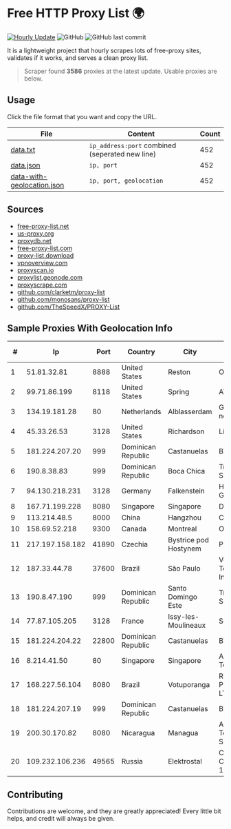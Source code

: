 
# Free HTTP Proxy List 🌍

[![Hourly Update](https://github.com/mertguvencli/http-proxy-list/actions/workflows/main.yml/badge.svg?branch=main)](https://github.com/mertguvencli/http-proxy-list/actions/workflows/main.yml)
![GitHub](https://img.shields.io/github/license/mertguvencli/http-proxy-list)
![GitHub last commit](https://img.shields.io/github/last-commit/mertguvencli/http-proxy-list)

It is a lightweight project that hourly scrapes lots of free-proxy sites, validates if it works, and serves a clean proxy list.


> Scraper found **3586** proxies at the latest update. Usable proxies are below.

## Usage

Click the file format that you want and copy the URL.


|File|Content|Count|
|----|-------|-----|
|[data.txt](https://raw.githubusercontent.com/mertguvencli/http-proxy-list/main/proxy-list/data.txt)|`ip_address:port` combined (seperated new line)|452|
|[data.json](https://raw.githubusercontent.com/mertguvencli/http-proxy-list/main/proxy-list/data.json)|`ip, port`|452|
|[data-with-geolocation.json](https://raw.githubusercontent.com/mertguvencli/http-proxy-list/main/proxy-list/data-with-geolocation.json)|`ip, port, geolocation`|452|

## Sources

* [free-proxy-list.net](https://free-proxy-list.net)
* [us-proxy.org](https://www.us-proxy.org)
* [proxydb.net](http://proxydb.net)
* [free-proxy-list.com](https://free-proxy-list.com/?page=&port=&type%5B%5D=http&type%5B%5D=https&up_time=0&search=Search)
* [proxy-list.download](https://www.proxy-list.download/HTTP)
* [vpnoverview.com](https://vpnoverview.com/privacy/anonymous-browsing/free-proxy-servers)
* [proxyscan.io](https://www.proxyscan.io)
* [proxylist.geonode.com](https://proxylist.geonode.com/api/proxy-list?limit=300&page=1&sort_by=lastChecked&sort_type=desc&protocols=http,https)
* [proxyscrape.com](https://api.proxyscrape.com/v2/?request=displayproxies&protocol=http&timeout=10000&country=all&ssl=all&anonymity=all)
* [github.com/clarketm/proxy-list](https://raw.githubusercontent.com/clarketm/proxy-list/master/proxy-list-raw.txt)
* [github.com/monosans/proxy-list](https://raw.githubusercontent.com/monosans/proxy-list/main/proxies/http.txt)
* [github.com/TheSpeedX/PROXY-List](https://raw.githubusercontent.com/TheSpeedX/PROXY-List/master/http.txt)


## Sample Proxies With Geolocation Info

|#|Ip|Port|Country|City|Internet Service Provider|
|-|--|----|-------|----|-------------------------|
|1|51.81.32.81|8888|United States|Reston|OVH SAS|
|2|99.71.86.199|8118|United States|Spring|AT&T Services, Inc.|
|3|134.19.181.28|80|Netherlands|Alblasserdam|Global Layer network|
|4|45.33.26.53|3128|United States|Richardson|Linode, LLC|
|5|181.224.207.20|999|Dominican Republic|Castanuelas|BW TELECOM|
|6|190.8.38.83|999|Dominican Republic|Boca Chica|Trilogy Dominicana, S.A.|
|7|94.130.218.231|3128|Germany|Falkenstein|Hetzner Online GmbH|
|8|167.71.199.228|8080|Singapore|Singapore|DigitalOcean, LLC|
|9|113.214.48.5|8000|China|Hangzhou|Chinanet|
|10|158.69.52.218|9300|Canada|Montreal|OVH SAS|
|11|217.197.158.182|41890|Czechia|Bystrice pod Hostynem|Plusline s.r.o.|
|12|187.33.44.78|37600|Brazil|São Paulo|Vogel SoluÔÔes em Telecom e InformÔtica S/A|
|13|190.8.47.190|999|Dominican Republic|Santo Domingo Este|Trilogy Dominicana, S.A.|
|14|77.87.105.205|3128|France|Issy-les-Moulineaux|Squark Sarl|
|15|181.224.204.22|22800|Dominican Republic|Castanuelas|BW TELECOM|
|16|8.214.41.50|80|Singapore|Singapore|Alibaba (US) Technology Co., Ltd.|
|17|168.227.56.104|8080|Brazil|Votuporanga|RF Connect Provedor de Acesso LTDA|
|18|181.224.207.19|999|Dominican Republic|Castanuelas|BW TELECOM|
|19|200.30.170.82|8080|Nicaragua|Managua|Amnet Telecomunicaciones S.A.|
|20|109.232.106.236|49565|Russia|Elektrostal|CJSC Thyphone Communications 106|



## Contributing

Contributions are welcome, and they are greatly appreciated! Every
little bit helps, and credit will always be given.

